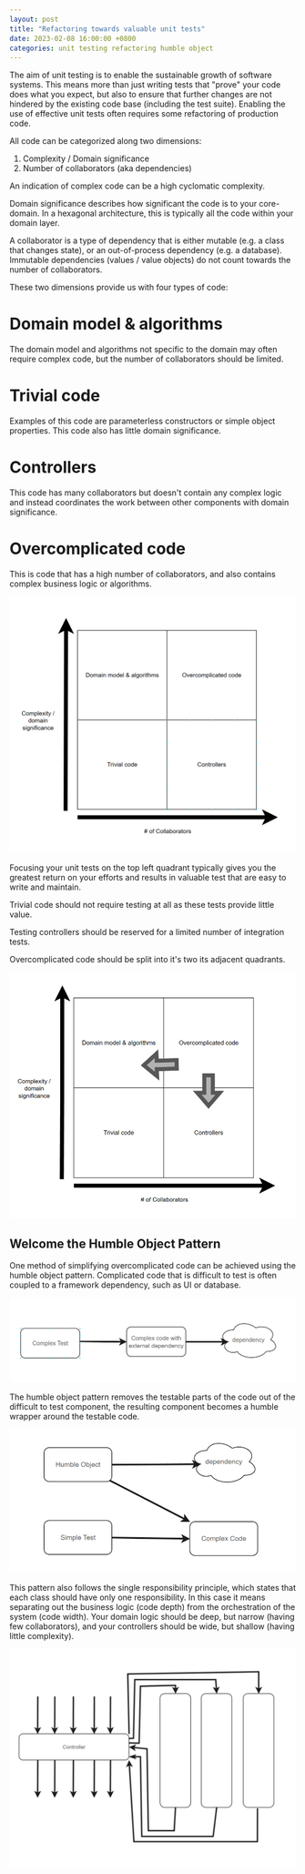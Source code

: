 ```yaml
---
layout: post
title: "Refactoring towards valuable unit tests"
date: 2023-02-08 16:00:00 +0800
categories: unit testing refactoring humble object
---
```


The aim of unit testing is to enable the sustainable growth of software systems. This means more than just writing tests that "prove" your code does what you expect, but also to ensure that further changes are not hindered by the existing code base (including the test suite). Enabling the use of effective unit tests often requires some refactoring of production code. 

All code can be categorized along two dimensions: 
1. Complexity / Domain significance
2. Number of collaborators (aka dependencies)

An indication of complex code can be a high cyclomatic complexity. 

Domain significance describes how significant the code is to your core-domain. In a hexagonal architecture, this is typically all the code within your domain layer.

A collaborator is a type of dependency that is either mutable (e.g. a class that changes state), or an out-of-process dependency (e.g. a database). Immutable dependencies (values / value objects) do not count towards the number of collaborators. 

These two dimensions provide us with four types of code: 

# Domain model & algorithms

The domain model and algorithms not specific to the domain may often require complex code, but the number of collaborators should be limited.

# Trivial code 

Examples of this code are parameterless constructors or simple object properties. This code also has little domain significance.

# Controllers 

This code has many collaborators but doesn't contain any complex logic and instead coordinates the work between other components with domain significance.

# Overcomplicated code 

This is code that has a high number of collaborators, and also contains complex business logic or algorithms.

![the four code quadrants](/assets/2023-02-08-refactoring-to-valuable-unit-tests/code-quadrants.PNG)

Focusing your unit tests on the top left quadrant typically gives you the greatest return on your efforts and results in valuable test that are easy to write and maintain.

Trivial code should not require testing at all as these tests provide little value.

Testing controllers should be reserved for a limited number of integration tests.

Overcomplicated code should be split into it's two its adjacent quadrants.

![remove overcomplicated code](/assets/2023-02-08-refactoring-to-valuable-unit-tests/remove-overcomplicated-code.PNG)

## Welcome the Humble Object Pattern

One method of simplifying overcomplicated code can be achieved using the humble object pattern. Complicated code that is difficult to test is often coupled to a framework dependency, such as UI or database. 

![hard to test code](/assets/2023-02-08-refactoring-to-valuable-unit-tests/humble-object-before.PNG)

The humble object pattern removes the testable parts of the code out of the difficult to test component, the resulting component becomes a humble wrapper around the testable code.

![easy to test code](/assets/2023-02-08-refactoring-to-valuable-unit-tests/humble-object-after.PNG)

This pattern also follows the single responsibility principle, which states that each class should have only one responsibility. In this case it means separating out the business logic (code depth) from the orchestration of the system (code width). Your domain logic should be deep, but narrow (having few collaborators), and your controllers should be wide, but shallow (having little complexity).

![shallow controllers and deep business logic](/assets/2023-02-08-refactoring-to-valuable-unit-tests/shallow-controller-narrow-logic.PNG)
